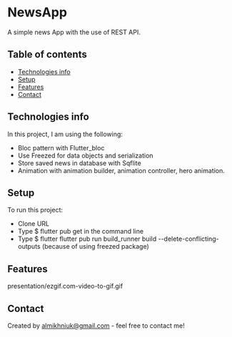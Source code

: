 # NewsApp

A simple news App with the use of REST API.


## Table of contents
* [Technologies info](#technologies_info)
* [Setup](#setup)
* [Features](#features)
* [Contact](#contact)


## Technologies info
In this project, I am using the following: 
* Bloc pattern with Flutter_bloc
* Use Freezed for data objects and serialization
* Store saved news in database with Sqflite
* Animation with animation builder, animation controller, hero animation.


## Setup
To run this project:
* Clone URL
* Type $ flutter pub get in the command line
* Type $ flutter flutter pub run build_runner build --delete-conflicting-outputs (because  of using freezed package)

## Features
presentation/ezgif.com-video-to-gif.gif



## Contact
Created by almikhniuk@gmail.com - feel free to contact me!
